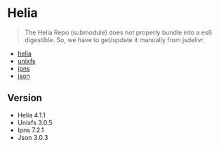 # Helia

> The Helia Repo (submodule) does not properly bundle into a es6 digestible. So, we have to get/update it manually from jsdelivr.

- [helia](https://www.jsdelivr.com/package/npm/helia)
- [unixfs](https://www.jsdelivr.com/package/npm/@helia/unixfs)
- [ipns](https://www.jsdelivr.com/package/npm/@helia/ipns)
- [json](https://www.jsdelivr.com/package/npm/@helia/json)

## Version

- Helia 4.1.1
- Unixfs 3.0.5
- Ipns 7.2.1
- Json 3.0.3
